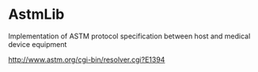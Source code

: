 # AstmLib

Implementation of ASTM protocol specification between host and medical device equipment

http://www.astm.org/cgi-bin/resolver.cgi?E1394
